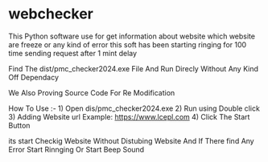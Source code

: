 # webchecker
This Python software use for get information about website which website are freeze or any kind of error this soft has been starting  ringing for 100 time sending request after 1 mint delay 


Find The dist/pmc_checker2024.exe File And Run Direcly Without Any Kind Off Dependacy 

We Also Proving Source Code For Re Modification 

How To Use :-       1)   Open dis/pmc_checker2024.exe
                    2)   Run    using Double click
                    3)  Adding Website url Example:  https://www.lcepl.com
                    4)  Click The Start Button

its start Checkig Website Without Distubing Website And If There find Any Error Start Rinnging Or Start Beep Sound 
